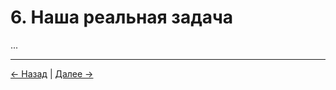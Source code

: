 # 6. Наша реальная задача

...

---
<div class="navigation-links">
<a href="05_Почему_мы_сознательные_существа.md" class="nav-link prev-link">← Назад</a> | <a href="07_Перспективы_и_этические_последствия.md" class="nav-link next-link">Далее →</a>
</div>
